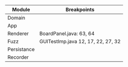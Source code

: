 | Module | Breakpoints |
| ------ | ------ |
| Domain      | 
| App         | 
| Renderer    | BoardPanel.java: 63, 64
| Fuzz        | GUITestImp.java 12, 17, 22, 27, 32
| Persistance | 
| Recorder    | 
